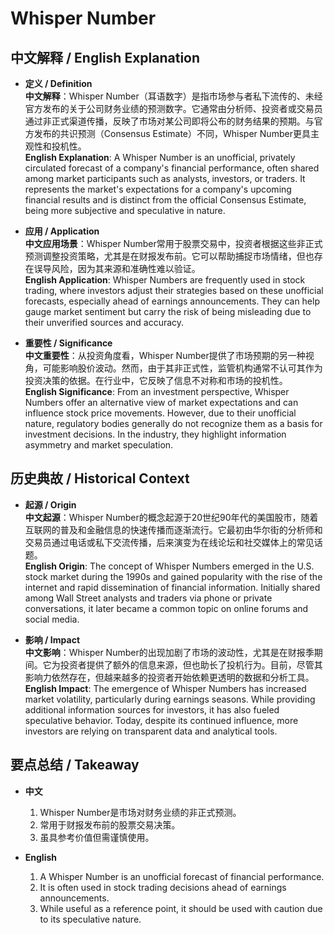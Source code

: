 # Whisper Number

## 中文解释 / English Explanation

* **定义 / Definition**  
  **中文解释**：Whisper Number（耳语数字）是指市场参与者私下流传的、未经官方发布的关于公司财务业绩的预测数字。它通常由分析师、投资者或交易员通过非正式渠道传播，反映了市场对某公司即将公布的财务结果的预期。与官方发布的共识预测（Consensus Estimate）不同，Whisper Number更具主观性和投机性。  
  **English Explanation**: A Whisper Number is an unofficial, privately circulated forecast of a company's financial performance, often shared among market participants such as analysts, investors, or traders. It represents the market's expectations for a company's upcoming financial results and is distinct from the official Consensus Estimate, being more subjective and speculative in nature.

* **应用 / Application**  
  **中文应用场景**：Whisper Number常用于股票交易中，投资者根据这些非正式预测调整投资策略，尤其是在财报发布前。它可以帮助捕捉市场情绪，但也存在误导风险，因为其来源和准确性难以验证。  
  **English Application**: Whisper Numbers are frequently used in stock trading, where investors adjust their strategies based on these unofficial forecasts, especially ahead of earnings announcements. They can help gauge market sentiment but carry the risk of being misleading due to their unverified sources and accuracy.

* **重要性 / Significance**  
  **中文重要性**：从投资角度看，Whisper Number提供了市场预期的另一种视角，可能影响股价波动。然而，由于其非正式性，监管机构通常不认可其作为投资决策的依据。在行业中，它反映了信息不对称和市场的投机性。  
  **English Significance**: From an investment perspective, Whisper Numbers offer an alternative view of market expectations and can influence stock price movements. However, due to their unofficial nature, regulatory bodies generally do not recognize them as a basis for investment decisions. In the industry, they highlight information asymmetry and market speculation.

## 历史典故 / Historical Context

* **起源 / Origin**  
  **中文起源**：Whisper Number的概念起源于20世纪90年代的美国股市，随着互联网的普及和金融信息的快速传播而逐渐流行。它最初由华尔街的分析师和交易员通过电话或私下交流传播，后来演变为在线论坛和社交媒体上的常见话题。  
  **English Origin**: The concept of Whisper Numbers emerged in the U.S. stock market during the 1990s and gained popularity with the rise of the internet and rapid dissemination of financial information. Initially shared among Wall Street analysts and traders via phone or private conversations, it later became a common topic on online forums and social media.

* **影响 / Impact**  
  **中文影响**：Whisper Number的出现加剧了市场的波动性，尤其是在财报季期间。它为投资者提供了额外的信息来源，但也助长了投机行为。目前，尽管其影响力依然存在，但越来越多的投资者开始依赖更透明的数据和分析工具。  
  **English Impact**: The emergence of Whisper Numbers has increased market volatility, particularly during earnings seasons. While providing additional information sources for investors, it has also fueled speculative behavior. Today, despite its continued influence, more investors are relying on transparent data and analytical tools.

## 要点总结 / Takeaway

* **中文**  
  1. Whisper Number是市场对财务业绩的非正式预测。
  2. 常用于财报发布前的股票交易决策。
  3. 虽具参考价值但需谨慎使用。

* **English**  
  1. A Whisper Number is an unofficial forecast of financial performance.
  2. It is often used in stock trading decisions ahead of earnings announcements.
  3. While useful as a reference point, it should be used with caution due to its speculative nature.